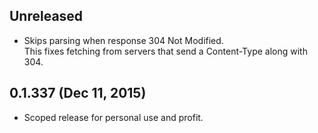 ## Unreleased
- Skips parsing when response 304 Not Modified.  
  This fixes fetching from servers that send a Content-Type along with 304.

## 0.1.337 (Dec 11, 2015)
- Scoped release for personal use and profit.
